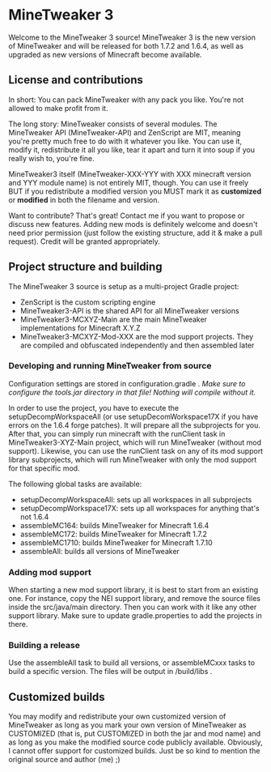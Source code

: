 # MineTweaker 3

Welcome to the MineTweaker 3 source! MineTweaker 3 is the new version of MineTweaker and will be released for both 1.7.2 and 1.6.4, as well as upgraded as new versions of Minecraft become available.

## License and contributions

In short: You can pack MineTweaker with any pack you like. You're not allowed to make profit from it.

The long story: MineTweaker consists of several modules. The MineTweaker API (MineTweaker-API) and ZenScript are MIT, meaning you're pretty much free to do with it whatever you like. You can use it, modify it, redistribute it all you like, tear it apart and turn it into soup if you really wish to, you're fine.

MineTweaker3 itself (MineTweaker-XXX-YYY with XXX minecraft version and YYY module name) is not entirely MIT, though. You can use it freely BUT if you redistribute a modified version you MUST mark it as **customized** or **modified** in both the filename and version.

Want to contribute? That's great! Contact me if you want to propose or discuss new features. Adding new mods is definitely welcome and doesn't need prior permission (just follow the existing structure, add it & make a pull request). Credit will be granted appropriately.

## Project structure and building

The MineTweaker 3 source is setup as a multi-project Gradle project:

- ZenScript is the custom scripting engine
- MineTweaker3-API is the shared API for all MineTweaker versions
- MineTweaker3-MCXYZ-Main are the main MineTweaker implementations for Minecraft X.Y.Z
- MineTweaker3-MCXYZ-Mod-XXX are the mod support projects. They are compiled and obfuscated independently and then assembled later

### Developing and running MineTweaker from source

Configuration settings are stored in configuration.gradle . *Make sure to configure the tools.jar directory in that file! Nothing will compile without it.*

In order to use the project, you have to execute the setupDecompWorkspaceAll (or use setupDecomWorkspace17X if you have errors on the 1.6.4 forge patches). It will prepare all the subprojects for you. After that, you can simply run minecraft with the runClient task in MineTweaker3-XYZ-Main project, which will run MineTweaker (without mod support). Likewise, you can use the runClient task on any of its mod support library subprojects, which will run MineTweaker with only the mod support for that specific mod.

The following global tasks are available:

- setupDecompWorkspaceAll: sets up all workspaces in all subprojects
- setupDecompWorkspace17X: sets up all workspaces for anything that's not 1.6.4
- assembleMC164: builds MineTweaker for Minecraft 1.6.4
- assembleMC172: builds MineTweaker for Minecraft 1.7.2
- assembleMC1710: builds MineTweaker for Minecraft 1.7.10
- assembleAll: builds all versions of MineTweaker

### Adding mod support

When starting a new mod support library, it is best to start from an existing one. For instance, copy the NEI support library, and remove the source files inside the src/java/main directory. Then you can work with it like any other support library. Make sure to update gradle.properties to add the projects in there.

### Building a release

Use the assembleAll task to build all versions, or assembleMCxxx tasks to build a specific version. The files will be output in /build/libs .

## Customized builds

You may modify and redistribute your own customized version of MineTweaker as long as you mark your own version of MineTweaker as CUSTOMIZED (that is, put CUSTOMIZED in both the jar and mod name) and as long as you make the modified source code publicly available. Obviously, I cannot offer support for customized builds. Just be so kind to mention the original source and author (me) ;)
